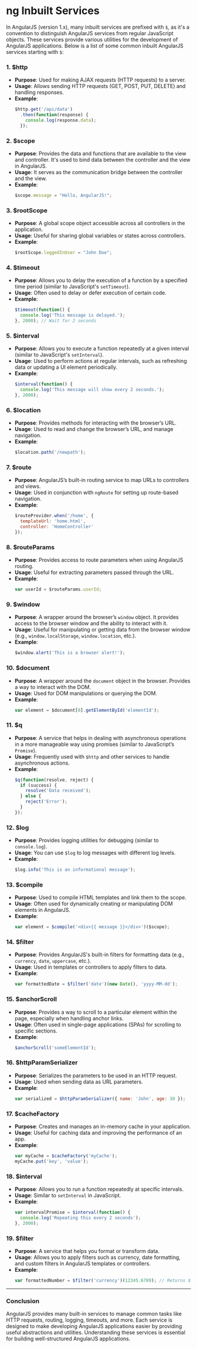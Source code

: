 # ng Inbuilt Services
In AngularJS (version 1.x), many inbuilt services are prefixed with `$`, as it's a convention to distinguish AngularJS services from regular JavaScript objects. These services provide various utilities for the development of AngularJS applications. Below is a list of some common inbuilt AngularJS services starting with `$`:

### 1. **$http**
   - **Purpose**: Used for making AJAX requests (HTTP requests) to a server.
   - **Usage**: Allows sending HTTP requests (GET, POST, PUT, DELETE) and handling responses.
   - **Example**:
     ```javascript
     $http.get('/api/data')
       .then(function(response) {
         console.log(response.data);
       });
     ```

### 2. **$scope**
   - **Purpose**: Provides the data and functions that are available to the view and controller. It's used to bind data between the controller and the view in AngularJS.
   - **Usage**: It serves as the communication bridge between the controller and the view.
   - **Example**:
     ```javascript
     $scope.message = "Hello, AngularJS!";
     ```

### 3. **$rootScope**
   - **Purpose**: A global scope object accessible across all controllers in the application.
   - **Usage**: Useful for sharing global variables or states across controllers.
   - **Example**:
     ```javascript
     $rootScope.loggedInUser = "John Doe";
     ```

### 4. **$timeout**
   - **Purpose**: Allows you to delay the execution of a function by a specified time period (similar to JavaScript's `setTimeout`).
   - **Usage**: Often used to delay or defer execution of certain code.
   - **Example**:
     ```javascript
     $timeout(function() {
       console.log('This message is delayed.');
     }, 2000); // Wait for 2 seconds
     ```

### 5. **$interval**
   - **Purpose**: Allows you to execute a function repeatedly at a given interval (similar to JavaScript's `setInterval`).
   - **Usage**: Used to perform actions at regular intervals, such as refreshing data or updating a UI element periodically.
   - **Example**:
     ```javascript
     $interval(function() {
       console.log('This message will show every 2 seconds.');
     }, 2000);
     ```

### 6. **$location**
   - **Purpose**: Provides methods for interacting with the browser’s URL.
   - **Usage**: Used to read and change the browser’s URL, and manage navigation.
   - **Example**:
     ```javascript
     $location.path('/newpath');
     ```

### 7. **$route**
   - **Purpose**: AngularJS’s built-in routing service to map URLs to controllers and views.
   - **Usage**: Used in conjunction with `ngRoute` for setting up route-based navigation.
   - **Example**:
     ```javascript
     $routeProvider.when('/home', {
       templateUrl: 'home.html',
       controller: 'HomeController'
     });
     ```

### 8. **$routeParams**
   - **Purpose**: Provides access to route parameters when using AngularJS routing.
   - **Usage**: Useful for extracting parameters passed through the URL.
   - **Example**:
     ```javascript
     var userId = $routeParams.userId;
     ```

### 9. **$window**
   - **Purpose**: A wrapper around the browser’s `window` object. It provides access to the browser window and the ability to interact with it.
   - **Usage**: Useful for manipulating or getting data from the browser window (e.g., `window.localStorage`, `window.location`, etc.).
   - **Example**:
     ```javascript
     $window.alert('This is a browser alert!');
     ```

### 10. **$document**
   - **Purpose**: A wrapper around the `document` object in the browser. Provides a way to interact with the DOM.
   - **Usage**: Used for DOM manipulations or querying the DOM.
   - **Example**:
     ```javascript
     var element = $document[0].getElementById('elementId');
     ```

### 11. **$q**
   - **Purpose**: A service that helps in dealing with asynchronous operations in a more manageable way using promises (similar to JavaScript’s `Promise`).
   - **Usage**: Frequently used with `$http` and other services to handle asynchronous actions.
   - **Example**:
     ```javascript
     $q(function(resolve, reject) {
       if (success) {
         resolve('Data received');
       } else {
         reject('Error');
       }
     });
     ```

### 12. **$log**
   - **Purpose**: Provides logging utilities for debugging (similar to `console.log`).
   - **Usage**: You can use `$log` to log messages with different log levels.
   - **Example**:
     ```javascript
     $log.info('This is an informational message');
     ```

### 13. **$compile**
   - **Purpose**: Used to compile HTML templates and link them to the scope.
   - **Usage**: Often used for dynamically creating or manipulating DOM elements in AngularJS.
   - **Example**:
     ```javascript
     var element = $compile('<div>{{ message }}</div>')($scope);
     ```

### 14. **$filter**
   - **Purpose**: Provides AngularJS's built-in filters for formatting data (e.g., `currency`, `date`, `uppercase`, etc.).
   - **Usage**: Used in templates or controllers to apply filters to data.
   - **Example**:
     ```javascript
     var formattedDate = $filter('date')(new Date(), 'yyyy-MM-dd');
     ```

### 15. **$anchorScroll**
   - **Purpose**: Provides a way to scroll to a particular element within the page, especially when handling anchor links.
   - **Usage**: Often used in single-page applications (SPAs) for scrolling to specific sections.
   - **Example**:
     ```javascript
     $anchorScroll('someElementId');
     ```

### 16. **$httpParamSerializer**
   - **Purpose**: Serializes the parameters to be used in an HTTP request.
   - **Usage**: Used when sending data as URL parameters.
   - **Example**:
     ```javascript
     var serialized = $httpParamSerializer({ name: 'John', age: 30 });
     ```

### 17. **$cacheFactory**
   - **Purpose**: Creates and manages an in-memory cache in your application.
   - **Usage**: Useful for caching data and improving the performance of an app.
   - **Example**:
     ```javascript
     var myCache = $cacheFactory('myCache');
     myCache.put('key', 'value');
     ```

### 18. **$interval**
   - **Purpose**: Allows you to run a function repeatedly at specific intervals.
   - **Usage**: Similar to `setInterval` in JavaScript.
   - **Example**:
     ```javascript
     var intervalPromise = $interval(function() {
       console.log('Repeating this every 2 seconds');
     }, 2000);
     ```

### 19. **$filter**
   - **Purpose**: A service that helps you format or transform data.
   - **Usage**: Allows you to apply filters such as currency, date formatting, and custom filters in AngularJS templates or controllers.
   - **Example**:
     ```javascript
     var formattedNumber = $filter('currency')(12345.6789); // Returns $12,345.68
     ```

---

### Conclusion
AngularJS provides many built-in services to manage common tasks like HTTP requests, routing, logging, timeouts, and more. Each service is designed to make developing AngularJS applications easier by providing useful abstractions and utilities. Understanding these services is essential for building well-structured AngularJS applications.